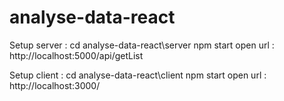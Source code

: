 # analyse-data-react

Setup server :
cd analyse-data-react\server
npm start
open url : http://localhost:5000/api/getList

Setup client : 
cd analyse-data-react\client
npm start
open url : http://localhost:3000/
